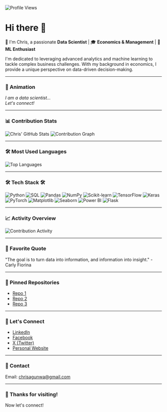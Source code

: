![Profile Views](https://komarev.com/ghpvc/?username=chrisagunwa&color=blue)

# Hi there 👋  
👋 I'm Chris, a passionate **Data Scientist** | 🎓 **Economics & Management** | 🤖 **ML Enthusiast**

I'm dedicated to leveraging advanced analytics and machine learning to tackle complex business challenges. With my background in economics, I provide a unique perspective on data-driven decision-making.

---

### 🎉 Animation
*I am a data scientist...*  
*Let's connect!*

---

### 📊 Contribution Stats
![Chris' GitHub Stats](https://github-readme-stats.vercel.app/api?username=chrisagunwa&show_icons=true&theme=radical)
![Contribution Graph](https://github-readme-streak-stats.herokuapp.com/?user=chrisagunwa&theme=radical)


---

### 🛠️ Most Used Languages
![Top Languages](https://github-readme-stats.vercel.app/api/top-langs/?username=chrisagunwa&layout=compact&theme=radical)

---

### 🛠️ Tech Stack 🛠️
![Python](https://img.shields.io/badge/Python-3776AB?style=flat&logo=python&logoColor=white)
![SQL](https://img.shields.io/badge/SQL-4479A1?style=flat&logo=postgresql&logoColor=white)
![Pandas](https://img.shields.io/badge/Pandas-150458?style=flat&logo=pandas&logoColor=white)
![NumPy](https://img.shields.io/badge/NumPy-013243?style=flat&logo=numpy&logoColor=white)
![Scikit-learn](https://img.shields.io/badge/scikit--learn-F7931E?style=flat&logo=scikit-learn&logoColor=white)
![TensorFlow](https://img.shields.io/badge/TensorFlow-FF6F20?style=flat&logo=tensorflow&logoColor=white)
![Keras](https://img.shields.io/badge/Keras-D00000?style=flat&logo=keras&logoColor=white)
![PyTorch](https://img.shields.io/badge/PyTorch-EE4C2C?style=flat&logo=pytorch&logoColor=white)
![Matplotlib](https://img.shields.io/badge/Matplotlib-003B57?style=flat&logo=matplotlib&logoColor=white)
![Seaborn](https://img.shields.io/badge/Seaborn-30A9DE?style=flat&logo=seaborn&logoColor=white)
![Power BI](https://img.shields.io/badge/Power_BI-F2C94C?style=flat&logo=powerbi&logoColor=black)
![Flask](https://img.shields.io/badge/Flask-000000?style=flat&logo=flask&logoColor=white)

---

### 📈 Activity Overview
![Contribution Activity](https://activity-graph.herokuapp.com/graph?username=chrisagunwa&theme=react-dark)

---

### 💬 Favorite Quote
"The goal is to turn data into information, and information into insight." - Carly Fiorina

---

### 📂 Pinned Repositories
- [Repo 1](link-to-your-repo1)  <!-- Replace with your repo link -->
- [Repo 2](link-to-your-repo2)  <!-- Replace with your repo link -->
- [Repo 3](link-to-your-repo3)  <!-- Replace with your repo link -->

---

### 🔗 Let's Connect
- [LinkedIn](https://www.linkedin.com/in/christian-agunwa)
- [Facebook](https://www.facebook.com/ejikemeagunwa)
- [X (Twitter)](https://x.com/KemeAgunwa)
- [Personal Website](https://bit.ly/ejikemeuwa)

---

### 📧 Contact
Email: [chrisagunwa@gmail.com](mailto:chrisagunwa@gmail.com)

---

### 🙏 Thanks for visiting!
Now let's connect!
